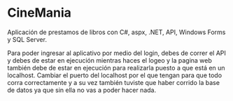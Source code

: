 # CineMania
Aplicación de prestamos de libros con C#, aspx, .NET, API, Windows Forms y SQL Server.

Para poder ingresar al aplicativo por medio del login, debes de correr el API y debes de estar en ejecución mientras haces el logeo y la pagina web también debe de estar en ejecución para realizarla
puesto a que está en un localhost. Cambiar el puerto del localhost por el que tengan para que todo corra correctamente y a su vez también tuviste que haber corrido la base de datos ya que sin ella no vas a poder hacer nada.

